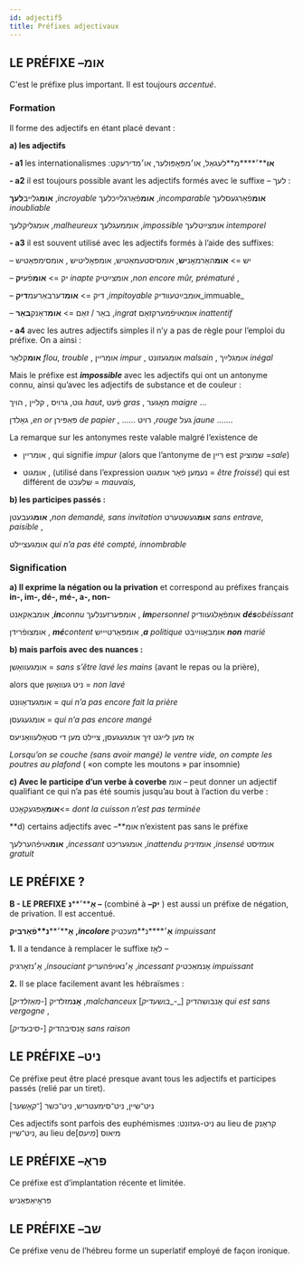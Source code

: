 ```yaml
---
id: adjectif5
title: Préfixes adjectivaux
---
```


## LE PRÉFIXE –אומ  

C'est le préfixe plus important. Il est  toujours _accentué_.

### Formation

Il forme des adjectifs en étant placé devant :

**a) les adjectifs**

**- a1** les internationalismes :**או****׳****מ**לעגאַל,  או׳מפּאָפּולער, או׳מדירעקט

**- a2** il est toujours possible avant les adjectifs formés avec le suffixe – לעך :

**אומ**גלייב**לעך**  ,_incroyable_ **אומ**פֿאַרגלײַכלעך ,_incomparable_ **אומ**פֿאַרגעסלעך _inoubliable_

אומגליקלעך ,_malheureux_ אוממעגלעך  ,_impossible_  אומצײַטלעך _intemporel_

**- a3** il est souvent utilisé avec les adjectifs formés à l’aide des suffixes:

– יש  => **אומ**האַרמאָנ**יש**, אומסיסטעמאַטיש, אומפּאָליטיש , אומסימפּאַטיש

– יק  =>  **אומ**פֿע**יִק**  _inapte_  אומצײַטיק ,_non encore mûr, prématuré_ ,

– דיק => **אומ**דערבאַרעמ**דיק**  ,_impitoyable_  אומבײַטעוודיק_immuable_

– באַר / זאַם => **אומ**דאַנק**באַר** ,_ingrat_ אומאויפֿמערקזאַם  _inattentif_

**- a4** avec les autres adjectifs simples  il n’y a pas de règle pour l’emploi du préfixe.  On a ainsi :

**אומ**קלאָר _flou, trouble_  ,  אומריין _impur_ , אומגעזונט _malsain_ , אומגלײַך _inégal_

Mais le préfixe est **_impossible_** avec les adjectifs qui ont un antonyme connu, ainsi qu’avec les adjectifs de substance et de couleur  :

גוט, גרויס , קליין , הויך  _haut_,  פֿעט _gras_ , מאָגער _maigre_  …

גאָלדן ,_en or_ פּאַפּירן _de papier_ ,  ......  רויט ,_rouge_ געל _jaune_ .......

La remarque sur les antonymes reste valable malgré  l’existence de

-  אומריין , qui signifie _impur_ (alors que l’antonyme de ריין est שמוציק =_sale_)

- אומגוט  , (utilisé dans l’expression נעמען  פֿאַר  אומגוט  = _être froissé_)  qui est différent de שלעכט  = _mauvais,_

**b) les participes passés :**

**אומ**געבעטן  ,_non demandé, sans invitation_  **אומ**געשטערט  _sans entrave, paisible_ ,

אומגעציילט _qui n’a pas été compté, innombrable_

### Signification

**a) Il exprime la négation ou la privation** et correspond au préfixes français **in-, im-, dé-, mé-, a-, non-**

אומבאַקאַנט  ,**_in_**_connu_ אומפּערזענלעך , **_im_**_personnel_  אומפֿאָלגעוודיק  **_dés_**_obéissant_

אומצופֿרידן  , _**mé**content_ אומפּאַרטיייִש ,**_a_** _politique_ אומבאַווײַבט _**non** marié_

**b) mais parfois avec des nuances :**

אומגעוואַשן  =  _sans s’être lavé les mains_ (avant le repas ou la prière),

alors que ניט געוואַשן = _non lavé_

אומגעדאַוונט =  _qui n’a pas encore fait la prière_

אומגעגעסן  = _qui n’a pas encore mangé_

אַז מען לייגט זיך אומגעגעסן, ציילט מען די סטאָלעוואַניעס

_Lorsqu’on se couche (sans avoir mangé) le ventre vide, on compte les poutres au plafond_ ( «on compte les moutons » par insomnie)

**c) Avec le participe d’un verbe à coverbe** אומ – peut donner un adjectif qualifiant ce qui n’a pas été soumis jusqu’au bout à l’action du verbe :

**אומ**אָפּגעקאָכט<= _dont la cuisson n’est pas terminée_

**d) certains adjectifs avec –**אומ n’existent pas sans le préfixe

**אומ**אויפֿהערלעך ,_incessant_  אומגעריכט ,_inattendu_  אומזיניק ,_insensé_ אומזיסט _gratuit_

## LE PRÉFIXE ?

**B - LE PREFIXE** **אָ****׳****נ –** (combiné à **–יק**  )  est aussi un préfixe de négation, de privation.  Il est accentué.

**אָ****׳****נ**פֿאַרביק ,_incolore_  **אָ****׳****נ**מעכטיק _impuissant_

**1.** Il a tendance à remplacer le suffixe לאָז –

אָ׳נזאָרגיק ,_insouciant_ אָ׳נאויפֿהעריק ,_incessant_  אָנמאַכטיק _impuissant_

**2.** Il se place facilement avant les hébraïsmes :

**אָנ**מזלדיק [-_מאַזלדיק_]  ,_malchanceux_  אָנבושהדיק [_-__בושעדיק_]  _qui est sans vergogne_ ,

אָנסיבהדיק [-_סיבעדיק_]  _sans raison_

## LE PRÉFIXE –ניט

Ce préfixe peut être placé presque avant tous les adjectifs et participes passés (relié par un tiret).

ניט־שיין,  ניט־סימעטריש, ניט־כּשר  [־_קאָשער_]

Ces adjectifs sont parfois des euphémismes :ניט-געזונט au lieu de קראַנק ניט־שיין, au lieu deמיאוס [_מיעס_]

## LE PRÉFIXE –פּראָ

Ce préfixe est d’implantation récente et limitée.  

פּראָיאַפּאַניש

## LE PRÉFIXE –שב

Ce préfixe venu de l’hébreu forme un superlatif employé de façon ironique.